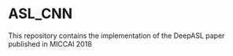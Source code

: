 # ASL_CNN
This repository contains the implementation of the DeepASL paper published in MICCAI 2018
